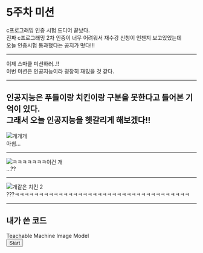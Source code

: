 5주차 미션
===============
c프로그래밍 인증 시험 드디어 끝났다.    
진짜 c프로그래밍 2차 인증이 너무 어려워서 재수강 신청이 언젠지 보고있었는데     
오늘 인증시험 통과했다는 공지가 떳다!!!   
**********************  

이제 스마클 미션하러..!!   
이번 미션은 인공지능이라 굉장히 재밌을 것 같다.


-----------------------------------
인공지능은 푸들이랑 치킨이랑 구분을 못한다고 들어본 기억이 있다.   
그래서 오늘 인공지능을 헷갈리게 해보겠다!!   
----------

![개개개](https://user-images.githubusercontent.com/81511939/119467492-859c2b00-bd80-11eb-9d5c-25651fa28864.PNG)   
아쉽...   

------------

![ㅋㅋㅋㅋㅋㅋㅋ이건 개](https://user-images.githubusercontent.com/81511939/119467560-95b40a80-bd80-11eb-99c2-07a54703afb3.PNG)   
...??   

----------------

![개같은 치킨 2](https://user-images.githubusercontent.com/81511939/119467673-b2504280-bd80-11eb-9080-cc5704405424.PNG)   
???ㅋㅋㅋㅋㅋㅋㅋㅋㅋㅋㅋㅋㅋㅋㅋㅋㅋㅋㅋㅋㅋㅋㅋㅋㅋㅋㅋㅋㅋㅋㅋㅋㅋㅋㅋㅋ

---------

내가 쓴 코드
---   
<div>Teachable Machine Image Model</div>
<button type="button" onclick="init()">Start</button>
<div id="webcam-container"></div>
<div id="label-container"></div>
<script src="https://cdn.jsdelivr.net/npm/@tensorflow/tfjs@1.3.1/dist/tf.min.js"></script>
<script src="https://cdn.jsdelivr.net/npm/@teachablemachine/image@0.8/dist/teachablemachine-image.min.js"></script>
<script type="text/javascript">
    // More API functions here:
    // https://github.com/googlecreativelab/teachablemachine-community/tree/master/libraries/image

    // the link to your model provided by Teachable Machine export panel
    const URL = "./my_model/";

    let model, webcam, labelContainer, maxPredictions;

    // Load the image model and setup the webcam
    async function init() {
        const modelURL = URL + "model.json";
        const metadataURL = URL + "metadata.json";

        // load the model and metadata
        // Refer to tmImage.loadFromFiles() in the API to support files from a file picker
        // or files from your local hard drive
        // Note: the pose library adds "tmImage" object to your window (window.tmImage)
        model = await tmImage.load(modelURL, metadataURL);
        maxPredictions = model.getTotalClasses();

        // Convenience function to setup a webcam
        const flip = true; // whether to flip the webcam
        webcam = new tmImage.Webcam(200, 200, flip); // width, height, flip
        await webcam.setup(); // request access to the webcam
        await webcam.play();
        window.requestAnimationFrame(loop);

        // append elements to the DOM
        document.getElementById("webcam-container").appendChild(webcam.canvas);
        labelContainer = document.getElementById("label-container");
        for (let i = 0; i < maxPredictions; i++) { // and class labels
            labelContainer.appendChild(document.createElement("div"));
        }
    }

    async function loop() {
        webcam.update(); // update the webcam frame
        await predict();
        window.requestAnimationFrame(loop);
    }

    // run the webcam image through the image model
    async function predict() {
        // predict can take in an image, video or canvas html element
        const prediction = await model.predict(webcam.canvas);
        for (let i = 0; i < maxPredictions; i++) {
            const classPrediction =
                prediction[i].className + ": " + prediction[i].probability.toFixed(2);
            labelContainer.childNodes[i].innerHTML = classPrediction;
        }
    }
</script>

